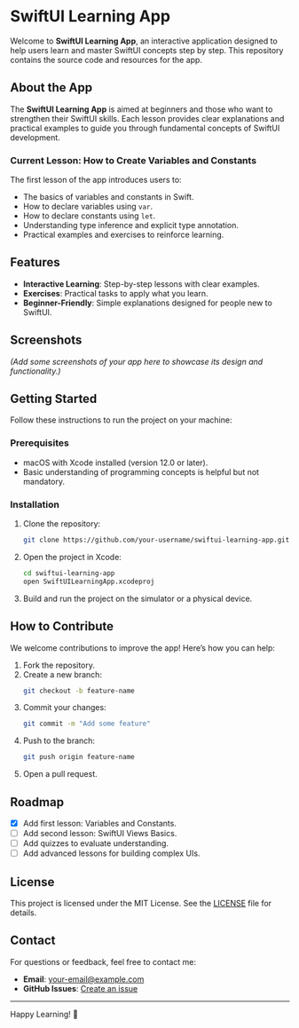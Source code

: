 # SwiftUI Learning App

Welcome to **SwiftUI Learning App**, an interactive application designed to help users learn and master SwiftUI concepts step by step. This repository contains the source code and resources for the app.

## About the App

The **SwiftUI Learning App** is aimed at beginners and those who want to strengthen their SwiftUI skills. Each lesson provides clear explanations and practical examples to guide you through fundamental concepts of SwiftUI development.

### Current Lesson: How to Create Variables and Constants
The first lesson of the app introduces users to:

- The basics of variables and constants in Swift.
- How to declare variables using `var`.
- How to declare constants using `let`.
- Understanding type inference and explicit type annotation.
- Practical examples and exercises to reinforce learning.

## Features

- **Interactive Learning**: Step-by-step lessons with clear examples.
- **Exercises**: Practical tasks to apply what you learn.
- **Beginner-Friendly**: Simple explanations designed for people new to SwiftUI.

## Screenshots

*(Add some screenshots of your app here to showcase its design and functionality.)*

## Getting Started

Follow these instructions to run the project on your machine:

### Prerequisites

- macOS with Xcode installed (version 12.0 or later).
- Basic understanding of programming concepts is helpful but not mandatory.

### Installation

1. Clone the repository:
   ```bash
   git clone https://github.com/your-username/swiftui-learning-app.git
   ```

2. Open the project in Xcode:
   ```bash
   cd swiftui-learning-app
   open SwiftUILearningApp.xcodeproj
   ```

3. Build and run the project on the simulator or a physical device.

## How to Contribute

We welcome contributions to improve the app! Here’s how you can help:

1. Fork the repository.
2. Create a new branch:
   ```bash
   git checkout -b feature-name
   ```
3. Commit your changes:
   ```bash
   git commit -m "Add some feature"
   ```
4. Push to the branch:
   ```bash
   git push origin feature-name
   ```
5. Open a pull request.

## Roadmap

- [x] Add first lesson: Variables and Constants.
- [ ] Add second lesson: SwiftUI Views Basics.
- [ ] Add quizzes to evaluate understanding.
- [ ] Add advanced lessons for building complex UIs.

## License

This project is licensed under the MIT License. See the [LICENSE](LICENSE) file for details.

## Contact

For questions or feedback, feel free to contact me:

- **Email**: [your-email@example.com](mailto:your-email@example.com)
- **GitHub Issues**: [Create an issue](https://github.com/your-username/swiftui-learning-app/issues)

---

Happy Learning! 🎉
